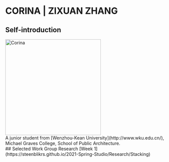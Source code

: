 # CORINA | ZIXUAN ZHANG

## Self-introduction
<img alt="Corina" src="https://github.com/steenblikrs/2021-Spring-Studio/blob/gh-pages/students/Corina/homepage-1.jpg?raw=true" width="300">
 <br>
A junior student from [Wenzhou-Kean University](http://www.wku.edu.cn/), Michael Graves College, School of Public Architecture. 


 <br>
## Selected Work 
Group Research [Week 1](https://steenblikrs.github.io/2021-Spring-Studio/Research/Stacking)


